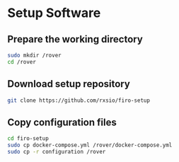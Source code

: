 # Setup Software

## Prepare the working directory
```sh
sudo mkdir /rover
cd /rover
```

## Download setup repository
```sh
git clone https://github.com/rxsio/firo-setup
```

## Copy configuration files
```sh
cd firo-setup
sudo cp docker-compose.yml /rover/docker-compose.yml
sudo cp -r configuration /rover
```